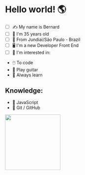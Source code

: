# Hello world! 🌎

- [ ] ✍️ My name is Bernard
- [ ] 📅 I'm 35 years old
- [ ] 🌇 From Jundiaí/São Paulo - Brazil
- [ ] 🖥️ I'm a new Developer Front End
- [ ] 📌 I'm interested in:
- 🖱️  To code
- 🧮 Play guitar
- 📖 Always learn

## Knowledge:

- 🏁 JavaScript
- 📁 Git / GitHub

<a href="https://github.com/bernard-silva">
    <img height="180em"
        src="https://github-readme-stats.vercel.app/api/top-langs/?username=bernard-silva&layout=compact&langs_count=7&theme=dracula" />
    </div>

